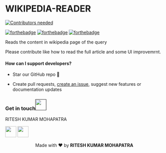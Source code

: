 # WIKIPEDIA-READER
[![Contributors needed](https://img.shields.io/badge/contributors-needed-yellow.svg)](CONTRIBUTING.md)

[![forthebadge](https://forthebadge.com/images/badges/made-with-java.svg)](https://forthebadge.com)
[![forthebadge](https://forthebadge.com/images/badges/built-for-android.svg)](https://forthebadge.com)
[![forthebadge](https://forthebadge.com/images/badges/check-it-out.svg)](https://forthebadge.com)

Reads the content in wikipedia page of the query

Please contribute like how to read the full article and some UI improvemrnt.

#### How can I support developers?

* Star our GitHub repo 🌟

* Create pull requests, [create an issue](https://github.com/njackwinterofcode/WIKIPEDIA-READER/issues), suggest new features or documentation updates

### Get in touch[<img src="https://cdn.icon-icons.com/icons2/510/PNG/512/ios7-telephone-outline_icon-icons.com_50152.png" width="35" padding="10">]()


RITESH KUMAR MOHAPATRA

[<img src="https://image.flaticon.com/icons/svg/281/281769.svg" width="35" padding="10">](mohapatraritesh97@gmail.com)
[<img src="https://upload.wikimedia.org/wikipedia/commons/9/91/Octicons-mark-github.svg" width="35" padding="10">](https://github.com/RITESHMOHAPATRA)

<p align="center">Made with ❤️ by <b>RITESH KUMAR MOHAPATRA</b> </p>
